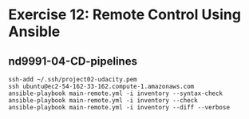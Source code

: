 # Exercise 12: Remote Control Using Ansible
## nd9991-04-CD-pipelines

```
ssh-add ~/.ssh/project02-udacity.pem
ssh ubuntu@ec2-54-162-33-162.compute-1.amazonaws.com
ansible-playbook main-remote.yml -i inventory --syntax-check
ansible-playbook main-remote.yml -i inventory --check
ansible-playbook main-remote.yml -i inventory --diff --verbose
```
